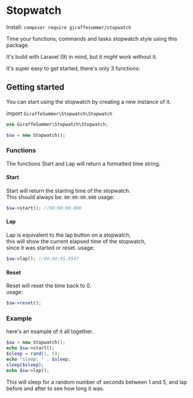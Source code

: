 # Stopwatch

Install: `composer require giraffesummer/stopwatch`

Time your functions, commands and tasks stopwatch style using this package.

It's build with Laravel (9) in mind, but it _might_ work without it.

It's super easy to get started, there's only 3 functions:

## Getting started

You can start using the stopwatch by creating a new instance of it.

import `GiraffeSummer\Stopwatch\Stopwatch`

```php
use GiraffeSummer\Stopwatch\Stopwatch;

$sw = new Stopwatch();
```

### Functions
The functions Start and Lap will return a formatted time string.
#### Start
 Start will return the starting time of the stopwatch.  
 This should always be: `00:00:00.000`
 usage:
 ```php
 $sw->start(); //00:00:00.000
 ```
#### Lap
 Lap is equivalent to the lap button on a stopwatch,   
 this will show the current elapsed time of the stopwatch,  
 since it was started or reset.
 usage:
 ```php
 $sw->lap(); //00:00:05.9547
 ```
#### Reset
Reset will reset the time back to 0.  
usage:
```php
$sw->reset();
```

### Example
here's an example of it all together.
```php
$sw = new Stopwatch();
echo $sw->start();
$sleep = rand(1, 5);
echo "sleep: " . $sleep;
sleep($sleep);
echo $sw->lap();
```

This will sleep for a random number of seconds between 1 and 5, and lap before and after to see how long it was.